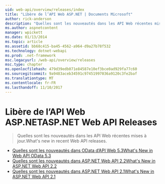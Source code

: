 ```yaml
---
uid: web-api/overview/releases/index
title: "Libère de l’API Web ASP.NET | Documents Microsoft"
author: rick-anderson
description: "Quelles sont les nouveautés dans les API Web récentes mises à jour."
ms.author: aspnetcontent
manager: wpickett
ms.date: 01/13/2014
ms.topic: article
ms.assetid: bb68c415-ba45-4562-a964-d9a27b78f532
ms.technology: dotnet-webapi
ms.prod: .net-framework
msc.legacyurl: /web-api/overview/releases
msc.type: chapter
ms.openlocfilehash: 479d39edb071e84587e10ef3bce0ad929fa77c60
ms.sourcegitcommit: 9a9483aceb34591c97451997036a9120c3fe2baf
ms.translationtype: MT
ms.contentlocale: fr-FR
ms.lasthandoff: 11/10/2017
---
```

<a name="aspnet-web-api-releases"></a><span data-ttu-id="a7632-103">Libère de l’API Web ASP.NET</span><span class="sxs-lookup"><span data-stu-id="a7632-103">ASP.NET Web API Releases</span></span>
====================
> <span data-ttu-id="a7632-104">Quelles sont les nouveautés dans les API Web récentes mises à jour.</span><span class="sxs-lookup"><span data-stu-id="a7632-104">What's new in recent Web API releases.</span></span>


- [<span data-ttu-id="a7632-105">Quelles sont les nouveautés dans OData d’API Web 5.3</span><span class="sxs-lookup"><span data-stu-id="a7632-105">What's New in Web API OData 5.3</span></span>](whats-new-in-aspnet-web-api-odata-53.md)
- [<span data-ttu-id="a7632-106">Quelles sont les nouveautés dans ASP.NET Web API 2.2</span><span class="sxs-lookup"><span data-stu-id="a7632-106">What's New in ASP.NET Web API 2.2</span></span>](whats-new-in-aspnet-web-api-22.md)
- [<span data-ttu-id="a7632-107">Quelles sont les nouveautés dans ASP.NET Web API 2.1</span><span class="sxs-lookup"><span data-stu-id="a7632-107">What's New in ASP.NET Web API 2.1</span></span>](whats-new-in-aspnet-web-api-21.md)

